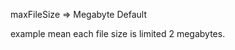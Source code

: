 maxFileSize => Megabyte Default

example
<dropzone maxFileSize="2"/>
mean each file size is limited 2 megabytes.
